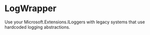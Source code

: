 # LogWrapper
Use your Microsoft.Extensions.ILoggers with legacy systems that use hardcoded logging abstractions.
